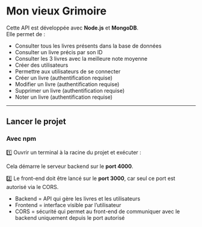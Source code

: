 # Mon vieux Grimoire

Cette API est développée avec **Node.js** et **MongoDB**.  
Elle permet de :

- Consulter tous les livres présents dans la base de données
- Consulter un livre précis par son ID
- Consulter les 3 livres avec la meilleure note moyenne
- Créer des utilisateurs
- Permettre aux utilisateurs de se connecter
- Créer un livre (authentification requise)
- Modifier un livre (authentification requise)
- Supprimer un livre (authentification requise)
- Noter un livre (authentification requise)

---

## Lancer le projet

### Avec npm

1️⃣ Ouvrir un terminal à la racine du projet et exécuter :

Cela démarre le serveur backend sur le **port 4000**.

2️⃣ Le front-end doit être lancé sur le **port 3000**, car seul ce port est autorisé via le CORS.

- Backend = API qui gère les livres et les utilisateurs  
- Frontend = interface visible par l’utilisateur  
- CORS = sécurité qui permet au front-end de communiquer avec le backend uniquement depuis le port autorisé
